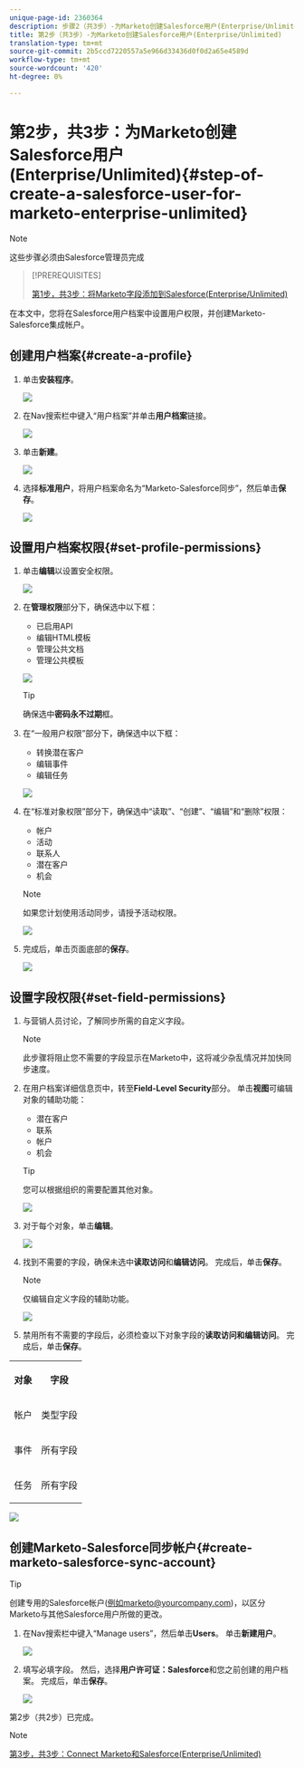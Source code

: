 ```yaml
---
unique-page-id: 2360364
description: 步骤2（共3步）-为Marketo创建Salesforce用户(Enterprise/Unlimited)- Marketo文档——产品文档
title: 第2步（共3步）-为Marketo创建Salesforce用户(Enterprise/Unlimited)
translation-type: tm+mt
source-git-commit: 2b5ccd7220557a5e966d33436d0f0d2a65e4589d
workflow-type: tm+mt
source-wordcount: '420'
ht-degree: 0%

---
```



# 第2步，共3步：为Marketo创建Salesforce用户(Enterprise/Unlimited){#step-of-create-a-salesforce-user-for-marketo-enterprise-unlimited}

>[!NOTE]
>
>这些步骤必须由Salesforce管理员完成

>[!PREREQUISITES]
>
>[第1步，共3步：将Marketo字段添加到Salesforce(Enterprise/Unlimited)](/help/marketo/product-docs/crm-sync/salesforce-sync/setup/enterprise-unlimited-edition/step-1-of-3-add-marketo-fields-to-salesforce-enterprise-unlimited.md)

在本文中，您将在Salesforce用户档案中设置用户权限，并创建Marketo-Salesforce集成帐户。

## 创建用户档案{#create-a-profile}

1. 单击&#x200B;**安装程序**。

   ![](assets/image2015-6-11-16-3a15-3a27.png)

1. 在Nav搜索栏中键入“用户档案”并单击&#x200B;**用户档案**&#x200B;链接。

   ![](assets/sfdc-profiles-hands.png)

1. 单击&#x200B;**新建**。

   ![](assets/image2014-12-9-9-3a19-3a15.png)

1. 选择&#x200B;**标准用户**，将用户档案命名为“Marketo-Salesforce同步”，然后单击&#x200B;**保存**。

   ![](assets/image2014-12-9-9-3a19-3a22.png)

## 设置用户档案权限{#set-profile-permissions}

1. 单击&#x200B;**编辑**&#x200B;以设置安全权限。

   ![](assets/image2014-12-9-9-3a19-3a30.png)

1. 在&#x200B;**管理权限**&#x200B;部分下，确保选中以下框：

   * 已启用API
   * 编辑HTML模板
   * 管理公共文档
   * 管理公共模板

   ![](assets/image2014-12-9-9-3a19-3a38.png)

   >[!TIP]
   >
   >确保选中&#x200B;**密码永不过期**&#x200B;框。

1. 在“一般用户权限”部分下，确保选中以下框：

   * 转换潜在客户
   * 编辑事件
   * 编辑任务

   ![](assets/image2014-12-9-9-3a19-3a47.png)

1. 在“标准对象权限”部分下，确保选中“读取”、“创建”、“编辑”和“删除”权限：

   * 帐户
   * 活动
   * 联系人
   * 潜在客户
   * 机会

   >[!NOTE]
   >
   >如果您计划使用活动同步，请授予活动权限。

   ![](assets/image2014-12-9-9-3a19-3a57.png)

1. 完成后，单击页面底部的&#x200B;**保存**。

   ![](assets/image2014-12-9-9-3a20-3a5.png)

## 设置字段权限{#set-field-permissions}

1. 与营销人员讨论，了解同步所需的自定义字段。

   >[!NOTE]
   >
   >此步骤将阻止您不需要的字段显示在Marketo中，这将减少杂乱情况并加快同步速度。

1. 在用户档案详细信息页中，转至&#x200B;**Field-Level Security**&#x200B;部分。 单击&#x200B;**视图**&#x200B;可编辑对象的辅助功能：

   * 潜在客户
   * 联系
   * 帐户
   * 机会

   >[!TIP]
   >
   >您可以根据组织的需要配置其他对象。

   ![](assets/image2014-12-9-9-3a20-3a14.png)

1. 对于每个对象，单击&#x200B;**编辑**。

   ![](assets/sfdc-sync-field-edit1.png)

1. 找到不需要的字段，确保未选中&#x200B;**读取访问**&#x200B;和&#x200B;**编辑访问**。 完成后，单击&#x200B;**保存**。

   >[!NOTE]
   >
   >仅编辑自定义字段的辅助功能。

   ![](assets/sfdc-sync-field-edit2.png)

1. 禁用所有不需要的字段后，必须检查以下对象字段的&#x200B;**读取访问和编辑访问**。 完成后，单击&#x200B;**保存**。

<table> 
 <tbody> 
  <tr> 
   <th colspan="1" rowspan="1"><p>对象</p></th> 
   <th colspan="1" rowspan="1"><p>字段</p></th> 
  </tr> 
  <tr> 
   <td colspan="1" rowspan="1"><p>帐户</p></td> 
   <td colspan="1" rowspan="1"><p>类型字段</p></td> 
  </tr> 
  <tr> 
   <td colspan="1" rowspan="1"><p>事件</p></td> 
   <td colspan="1" rowspan="1"><p>所有字段</p></td> 
  </tr> 
  <tr> 
   <td colspan="1" rowspan="1"><p>任务</p></td> 
   <td colspan="1" rowspan="1"><p>所有字段</p></td> 
  </tr> 
 </tbody> 
</table>

![](assets/sfdc-check-the-boxes.png)

## 创建Marketo-Salesforce同步帐户{#create-marketo-salesforce-sync-account}

>[!TIP]
>
>创建专用的Salesforce帐户(例如marketo@yourcompany.com)，以区分Marketo与其他Salesforce用户所做的更改。

1. 在Nav搜索栏中键入“Manage users”，然后单击&#x200B;**Users**。 单击&#x200B;**新建用户**。

   ![](assets/sfdc-new-users.png)

1. 填写必填字段。 然后，选择&#x200B;**用户许可证：Salesforce**&#x200B;和您之前创建的用户档案。 完成后，单击&#x200B;**保存**。

   ![](assets/image2014-12-9-9-3a20-3a56.png)

第2步（共2步）已完成。

>[!NOTE]
>
>[第3步，共3步：Connect Marketo和Salesforce(Enterprise/Unlimited)](/help/marketo/product-docs/crm-sync/salesforce-sync/setup/enterprise-unlimited-edition/step-3-of-3-connect-marketo-and-salesforce-enterprise-unlimited.md)
